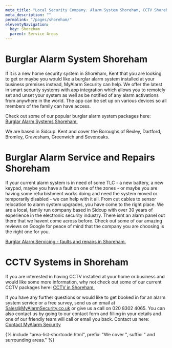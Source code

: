 ```yaml
---
meta_title: "Local Security Company. Alarm System Shoreham, CCTV Shoreham. - MyAlarm Security"
meta_description: ""
permalink: "/pages/shoreham/"
eleventyNavigation:
  key: Shoreham
  parent: Service Areas
---
```


# Burglar Alarm System Shoreham 

If it is a new home security system in Shoreham, Kent that you are looking to get or maybe you would like a burglar alarm system installed at your business premises instead, MyAlarm Security can help. We offer the latest in smart security systems with app integration which allows you to remotely set and unset your system as well as be notified of any alarm activations from anywhere in the world. The app can be set up on various devices so all members of the family can have access.

Check out some of our popular burglar alarm system packages here: [Burglar Alarm Systems Shoreham.](/categories/burglar-alarms/)

We are based in Sidcup. Kent and cover the Boroughs of Bexley, Dartford, Bromley, Gravesham, Greenwich and Sevenoaks.

# Burglar Alarm Service and Repairs Shoreham 

If your current alarm system is in need of some TLC - a new battery, a new keypad, maybe you have a fault on one of the zones - or maybe you are having some refurbishment works doing and need the system moved or temporarily disabled - we can help with it all. From cut cables to sensor relocation to alarm system upgrades, you have come to the right place. We are a local, family run company based in Sidcup with over 30 years of experience in the electronic security industry. There isnt an alarm panel out there that we havent come across before. Check out some of our amazing reviews on Google for peace of mind that the company you are choosing is the right one for you.

[Burglar Alarm Servicing - faults and repairs in Shoreham.](/categories/servicing-and-repairs/)

# CCTV Systems in Shoreham 

If you are interested in having CCTV installed at your home or business and would like some more information, why not check out some of our current CCTV packages here: [CCTV in Shoreham.](/categories/cctv/)

If you have any further questions or would like to get booked in for an alarm system service or a free survey, send us an email at Sales@MyAlarmSecurity.co.uk or give us a call on 020 8302 4065. You can also contact us by going to our contact form and filling in your details and one of our friendly team will call or email you back. Contact us here: [Contact MyAlarm Security](/contact/)

{% include "area-list-shortcode.html", prefix: "We cover ", suffix: " and surrounding areas." %}
